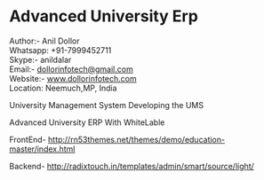 # Advanced University Erp
Author:-  Anil Dollor<br>
Whatsapp: +91-7999452711<br>
Skype:-   anildalar<br>
Email:- dollorinfotech@gmail.com<br>
Website:- www.dollorinfotech.com<br>
Location: Neemuch,MP, India<br>

University Management System
Developing the UMS

Advanced University ERP With WhiteLable

FrontEnd-
http://rn53themes.net/themes/demo/education-master/index.html

Backend-
http://radixtouch.in/templates/admin/smart/source/light/
